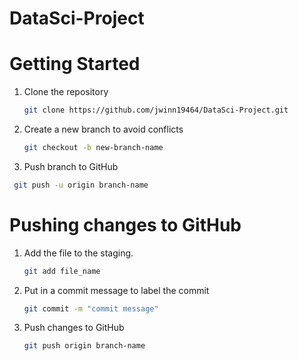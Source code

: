 # DataSci-Project

# Getting Started
1. Clone the repository
   ```bash
   git clone https://github.com/jwinn19464/DataSci-Project.git
   ```
2. Create a new branch to avoid conflicts
   ```bash
   git checkout -b new-branch-name
   ```
3. Push branch to GitHub
  ```bash
   git push -u origin branch-name
  ```
   
# Pushing changes to GitHub
1. Add the file to the staging.
   ```bash
   git add file_name
   ```
2. Put in a commit message to label the commit
   ```bash
   git commit -m "commit message"
   ```
3. Push changes to GitHub
   ```bash
   git push origin branch-name
   ```
